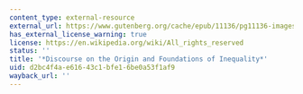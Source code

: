 ```yaml
---
content_type: external-resource
external_url: https://www.gutenberg.org/cache/epub/11136/pg11136-images.html
has_external_license_warning: true
license: https://en.wikipedia.org/wiki/All_rights_reserved
status: ''
title: '*Discourse on the Origin and Foundations of Inequality*'
uid: d2bc4f4a-e616-43c1-bfe1-6be0a53f1af9
wayback_url: ''
---
```

